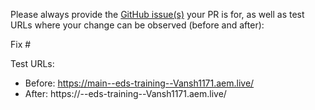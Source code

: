 Please always provide the [GitHub issue(s)](../issues) your PR is for, as well as test URLs where your change can be observed (before and after):

Fix #<gh-issue-id>

Test URLs:
- Before: https://main--eds-training--Vansh1171.aem.live/
- After: https://<branch>--eds-training--Vansh1171.aem.live/
